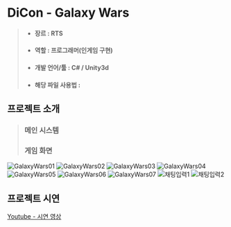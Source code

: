 # DiCon - Galaxy Wars
> * #### 장르 : RTS 
> * #### 역할 : 프로그래머(인게임 구현)
> * #### 개발 언어/툴 : C# / Unity3d
> * #### 해당 파일 사용법 : 

## 프로젝트 소개
> 
> ### 메인 시스템
> ### 게임 화면
![GalaxyWars01](https://user-images.githubusercontent.com/40797534/56102123-ac62c300-5f65-11e9-8b03-c39e0627c82c.png)
![GalaxyWars02](https://user-images.githubusercontent.com/40797534/56102124-ac62c300-5f65-11e9-9092-71d75f2cc710.png)
![GalaxyWars03](https://user-images.githubusercontent.com/40797534/56102126-ac62c300-5f65-11e9-8453-fbba268944b2.png)
![GalaxyWars04](https://user-images.githubusercontent.com/40797534/56102127-acfb5980-5f65-11e9-8a2f-9b69bdf404fa.png)
![GalaxyWars05](https://user-images.githubusercontent.com/40797534/56102128-acfb5980-5f65-11e9-80a5-80e0741cb61b.png)
![GalaxyWars06](https://user-images.githubusercontent.com/40797534/56102129-acfb5980-5f65-11e9-9950-dce412a4f022.png)
![GalaxyWars07](https://user-images.githubusercontent.com/40797534/56102122-ac62c300-5f65-11e9-8ef3-993cf56965fe.png)
![채팅입력1](https://user-images.githubusercontent.com/40797534/56107512-b2ff3380-5f81-11e9-8691-9f34a856dca5.png)
![채팅입력2](https://user-images.githubusercontent.com/40797534/56107513-b397ca00-5f81-11e9-9f59-36d0a04b1f3f.png)

## 프로젝트 시연
[Youtube - 시연 영상](https://www.youtube.com/)

